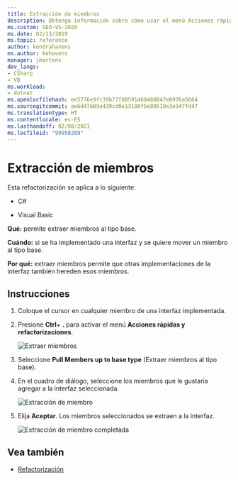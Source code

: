 ```yaml
---
title: Extracción de miembros
description: Obtenga información sobre cómo usar el menú Acciones rápidas y refactorizaciones para extraer miembros hasta un tipo base.
ms.custom: SEO-VS-2020
ms.date: 02/13/2019
ms.topic: reference
author: kendrahavens
ms.author: kehavens
manager: jmartens
dev_langs:
- CSharp
- VB
ms.workload:
- dotnet
ms.openlocfilehash: ee5776e9fc39b77f8059146848d847e0976a5664
ms.sourcegitcommit: ae6d47b09a439cd0e13180f5e89510e3e347fd47
ms.translationtype: HT
ms.contentlocale: es-ES
ms.lasthandoff: 02/08/2021
ms.locfileid: "99958289"
---
```

# <a name="pull-members-up"></a>Extracción de miembros

Esta refactorización se aplica a lo siguiente:

- C#

- Visual Basic

**Qué:** permite extraer miembros al tipo base.

**Cuándo:** si se ha implementado una interfaz y se quiere mover un miembro al tipo base.

**Por qué:** extraer miembros permite que otras implementaciones de la interfaz también hereden esos miembros.

## <a name="how-to"></a>Instrucciones

1. Coloque el cursor en cualquier miembro de una interfaz implementada.
2. Presione **Ctrl**+ **.** para activar el menú **Acciones rápidas y refactorizaciones**.

   ![Extraer miembros](media/pull-members-up.png)

2. Seleccione **Pull Members up to base type** (Extraer miembros al tipo base).

3. En el cuadro de diálogo, seleccione los miembros que le gustaría agregar a la interfaz seleccionada.

   ![Extracción de miembro](media/pull-members-up-dialog.png)

4. Elija **Aceptar**. Los miembros seleccionados se extraen a la interfaz.

   ![Extracción de miembro completada](media/pull-members-up-completed.png)

## <a name="see-also"></a>Vea también

- [Refactorización](../refactoring-in-visual-studio.md)
